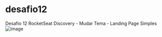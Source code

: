 # desafio12
Desafio 12 RocketSeat Discovery - Mudar Tema - Landing Page Simples
![image](https://user-images.githubusercontent.com/79944203/187300957-0e66f458-663f-405a-85b0-05bcd212cecd.png)
